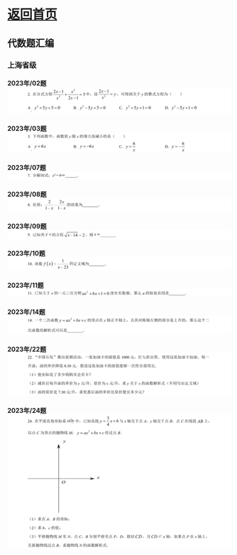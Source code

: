 # [返回首页](../../README.md)

## 代数题汇编
### 上海省级
#### 2023年/02题 ![](../../../DOCS/中考/数学/上海省级/2023年/02题/question.png)
#### 2023年/03题 ![](../../../DOCS/中考/数学/上海省级/2023年/03题/question.png)
#### 2023年/07题 ![](../../../DOCS/中考/数学/上海省级/2023年/07题/question.png)
#### 2023年/08题 ![](../../../DOCS/中考/数学/上海省级/2023年/08题/question.png)
#### 2023年/09题 ![](../../../DOCS/中考/数学/上海省级/2023年/09题/question.png)
#### 2023年/10题 ![](../../../DOCS/中考/数学/上海省级/2023年/10题/question.png)
#### 2023年/11题 ![](../../../DOCS/中考/数学/上海省级/2023年/11题/question.png)
#### 2023年/14题 ![](../../../DOCS/中考/数学/上海省级/2023年/14题/question.png)
#### 2023年/22题 ![](../../../DOCS/中考/数学/上海省级/2023年/22题/question.png)
#### 2023年/24题 ![](../../../DOCS/中考/数学/上海省级/2023年/24题/question.png)
 

